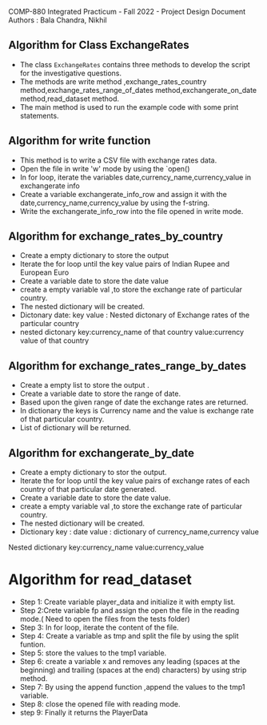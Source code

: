 COMP-880 Integrated Practicum - Fall 2022 - Project
Design Document
Authors : Bala Chandra, Nikhil

## Algorithm for Class ExchangeRates
* The class `ExchangeRates` contains three methods to develop the script for the investigative questions.
* The methods are write method ,exchange_rates_country method,exchange_rates_range_of_dates method,exchangerate_on_date method,read_dataset method.
* The main method is used to run the example code with some print statements.

## Algorithm for write function

* This method is to write a CSV file with exchange rates data.
* Open the file in write 'w' mode by using the `open()
* In for loop, iterate the variables date,currency_name,currency_value in exchangerate info
* Create a variable exchangerate_info_row and assign it with the date,currency_name,currency_value by using the f-string.
* Write the exchangerate_info_row into the file opened in write mode.

## Algorithm for exchange_rates_by_country
* Create a empty dictionary to store the output 
* Iterate the for loop until the key value pairs of Indian Rupee and European Euro
* Create a variable date to store the date value
* create a empty variable val ,to store the exchange rate of particular country.
* The nested dictionary will be created.
* Dictonary 
  date: key
  value : Nested dictonary of Exchange rates of the particular country 
* nested dictonary
   key:currency_name of that country
   value:currency value of that country

## Algorithm for exchange_rates_range_by_dates
* Create a empty list to store the output .
* Create a variable date to store the range of date.
* Based upon the given range of date the exchange rates are returned.
* In dictionary the  keys is Currency name and the value is exchange rate of that particular country.
* List of dictionary will be returned.

## Algorithm for exchangerate_by_date
* Create a empty dictionary to stor the output.
*  Iterate the for loop until the key value pairs of exchange rates of each country of that particular date generated.
* Create a variable date to store the date value.
* create a empty variable val ,to store the exchange rate of particular country.
* The nested dictionary will be created.
* Dictionary 
key : date
value : dictionary of currency_name,currency value

Nested dictionary
key:currency_name
value:currency_value


# Algorithm for read_dataset

* Step 1: Create variable player_data and initialize it with empty list.
* Step 2:Crete variable fp and assign the open the file in the reading mode.( Need to open the files from the tests folder)
*	Step 3: In for loop, iterate the content of the file.
*	Step 4: Create a variable as tmp and split the file by using the split funtion.
*	Step 5: store the values to the tmp1 variable.
*	Step 6: create a variable x and removes any leading (spaces at the beginning) and trailing (spaces at the end) characters) by using strip method.
*	Step 7: By using the append function ,append the values to the tmp1 variable.
*	Step 8: close the opened file with reading mode.
*	step 9: Finally it returns the PlayerData
